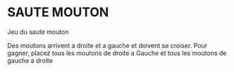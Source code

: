 # SAUTE MOUTON

Jeu du saute mouton

Des moutons arrivent a droite et a gauche et doivent se croiser.
Pour gagner, placez tous les moutons de droite a Gauche et tous les moutons de gauche a droite
